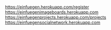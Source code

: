 https://einfuegen.herokuapp.com/register
https://einfuegenimageboards.herokuapp.com
https://einfuegenprojects.herokuapp.com/projects
https://einfuegensocialnetwork.herokuapp.com
